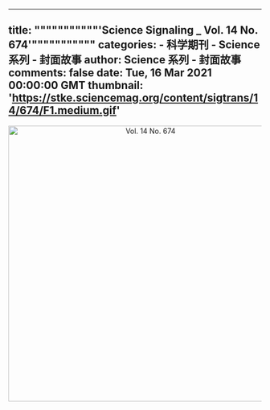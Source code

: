 
---
title: """""""""""'Science Signaling _ Vol. 14 No. 674'"""""""""""
categories: 
    - 科学期刊
    - Science 系列 - 封面故事
author: Science 系列 - 封面故事
comments: false
date: Tue, 16 Mar 2021 00:00:00 GMT
thumbnail: 'https://stke.sciencemag.org/content/sigtrans/14/674/F1.medium.gif'
---

<div>   
<div align="center"><img src="https://stke.sciencemag.org/content/sigtrans/14/674/F1.medium.gif" alt="Vol. 14 No. 674" width="550" height="auto" referrerpolicy="no-referrer"></div>  
</div>
            